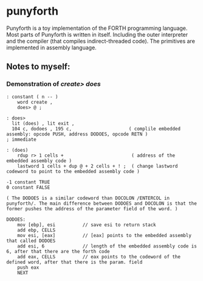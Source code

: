 # punyforth

Punyforth is a toy implementation of the FORTH programming language. Most parts of Punyforth is written in itself. Including the outer interpreter and the compiler (that compiles indirect-threaded code). The primitives are implemented in assembly language.

## Notes to myself:

### Demonstration of *create> does*

```forth
: constant ( n -- ) 
    word create , 
    does> @ ;
    
: does>
  lit (does) , lit exit ,
  104 c, dodoes , 195 c,                     ( complile embedded assembly: opcode PUSH, address DODOES, opcode RETN )
; immediate

: (does)
    rdup r> 1 cells +                         ( address of the embedded assembly code )
    lastword 1 cells + dup @ + 2 cells + ! ;  ( change lastword codeword to point to the embedded assembly code )

-1 constant TRUE 
0 constant FALSE

( The DODOES is a similar codeword than DOCOLON /ENTERCOL in punyforth/. The main difference between DODOES and DOCOLON is that the former pushes the address of the parameter field of the word. )

DODOES:
    mov [ebp], esi          // save esi to return stack
    add ebp, CELLS
    mov esi, [eax]          // [eax] points to the embedded assembly that called DODOES
    add esi, 6              // length of the embedded assembly code is 6, after that there are the forth code
    add eax, CELLS          // eax points to the codeword of the defined word, after that there is the param. field
    push eax
    NEXT

```





